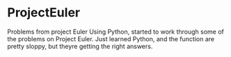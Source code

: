 # ProjectEuler
Problems from project Euler
Using Python, started to work through some of the problems on Project Euler. Just learned Python, and the function are pretty sloppy, but theyre getting the right answers.
